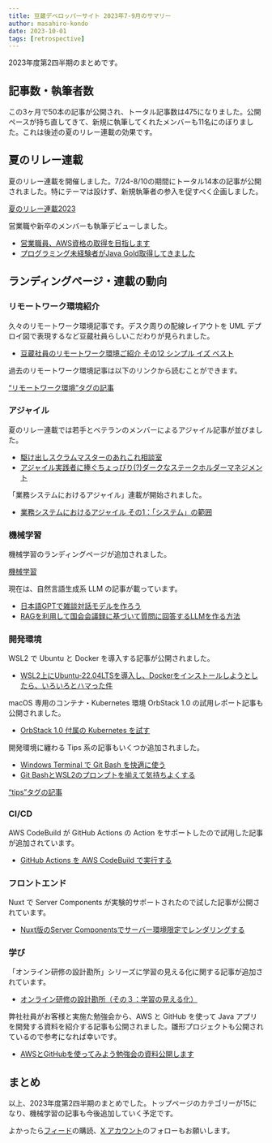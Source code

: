 ```yaml
---
title: 豆蔵デベロッパーサイト 2023年7-9月のサマリー
author: masahiro-kondo
date: 2023-10-01
tags: [retrospective]
---
```


2023年度第2四半期のまとめです。

## 記事数・執筆者数
この3ヶ月で50本の記事が公開され、トータル記事数は475になりました。公開ペースが持ち直してきて、新規に執筆してくれたメンバーも11名にのぼりました。これは後述の夏のリレー連載の効果です。

## 夏のリレー連載
夏のリレー連載を開催しました。7/24-8/10の期間にトータル14本の記事が公開されました。特にテーマは設けず、新規執筆者の参入を促すべく企画しました。

[夏のリレー連載2023](/events/season/2023-summer/)

営業職や新卒のメンバーも執筆デビューしました。

- [営業職員、AWS資格の取得を目指します](/blogs/2023/07/31/sales-staff-aws/)
- [プログラミング未経験者がJava Gold取得してきました](/blogs/2023/08/09/java-gold/)

## ランディングページ・連載の動向

### リモートワーク環境紹介
久々のリモートワーク環境記事です。デスク周りの配線レイアウトを UML デプロイ図で表現するなど豆蔵社員らしいこだわりが見られました。

- [豆蔵社員のリモートワーク環境ご紹介 その12 シンプル イズ ベスト](/blogs/2023/07/26/remote-env012/)

過去のリモートワーク環境記事は以下のリンクから読むことができます。

[“リモートワーク環境”タグの記事](https://developer.mamezou-tech.com/tags/リモートワーク環境/)

### アジャイル

夏のリレー連載では若手とベテランのメンバーによるアジャイル記事が並びました。

- [駆け出しスクラムマスターのあれこれ相談室](/blogs/2023/07/27/consultation-for-fledgling-scrum-masters/)
- [アジャイル実践者に捧ぐちょっぴり(?)ダークなステークホルダーマネジメント](/blogs/2023/07/28/stakeholder/)

「業務システムにおけるアジャイル」連載が開始されました。

- [業務システムにおけるアジャイル その1：「システム」の範囲](/agile/bs-agile_01/)

### 機械学習

機械学習のランディングページが追加されました。

[機械学習](/ml/)

現在は、自然言語生成系 LLM の記事が載っています。

- [日本語GPTで雑談対話モデルを作ろう](/blogs/2023/08/07/llm_chat_model/)
- [RAGを利用して国会会議録に基づいて質問に回答するLLMを作る方法](/ml/llm/llm-part1/)

### 開発環境
WSL2 で Ubuntu と Docker を導入する記事が公開されました。

- [WSL2上にUbuntu-22.04LTSを導入し、Dockerをインストールしようとしたら、いろいろとハマった件](/blogs/2023/09/09/docker_ubuntu_on_wsl2/)

macOS 専用のコンテナ・Kubernetes 環境 OrbStack 1.0 の試用レポート記事も公開されました。

- [OrbStack 1.0 付属の Kubernetes を試す](/blogs/2023/09/25/orbstack-with-k8s/)

開発環境に纏わる Tips 系の記事もいくつか追加されました。

- [Windows Terminal で Git Bash を快適に使う](/blogs/2023/09/08/windows-terminal-with-git-bash/)
- [Git BashとWSL2のプロンプトを揃えて気持ちよくする](/blogs/2023/09/10/gitbash-wsl2-prompt/)

[“tips”タグの記事](/tags/tips/)

### CI/CD
AWS CodeBuild が GitHub Actions の Action をサポートしたので試用した記事が追加されています。

- [GitHub Actions を AWS CodeBuild で実行する](/blogs/2023/07/12/githubactions-with-codebuild/)

### フロントエンド
Nuxt で Server Components が実験的サポートされたので試した記事が公開されています。

- [Nuxt版のServer Componentsでサーバー環境限定でレンダリングする](/blogs/2023/07/05/nuxt3-server-components-intro/)

### 学び
「オンライン研修の設計勘所」シリーズに学習の見える化に関する記事が追加されています。

- [オンライン研修の設計勘所（その３：学習の見える化）](/blogs/2023/09/07/instructional_d-004/)

弊社社員がお客様と実施た勉強会から、AWS と GitHub を使って Java アプリを開発する資料を紹介する記事も公開されました。雛形プロジェクトも公開されているので参考になれば幸いです。

- [AWSとGitHubを使ってみよう勉強会の資料公開します](/blogs/2023/09/18/try-aws-github-learning/)

## まとめ

以上、2023年度第2四半期のまとめでした。トップページのカテゴリーが15になり、機械学習の記事も今後追加していく予定です。

よかったら[フィード](/feed/)の購読、[X アカウント](https://twitter.com/MamezouDev)のフォローもお願いします。
